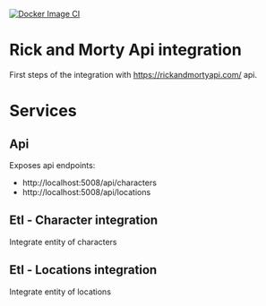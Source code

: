 [![Docker Image CI](https://github.com/ericuss/go-rickandmorty-microservices/actions/workflows/docker-image.yml/badge.svg)](https://github.com/ericuss/go-rickandmorty-microservices/actions/workflows/docker-image.yml)

# Rick and Morty Api integration

First steps of the integration with https://rickandmortyapi.com/ api.

# Services

## Api

Exposes api endpoints:
- http://localhost:5008/api/characters
- http://localhost:5008/api/locations

## Etl - Character integration

Integrate entity of characters

## Etl - Locations integration

Integrate entity of locations
